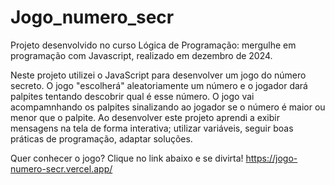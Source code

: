 # Jogo_numero_secr
Projeto desenvolvido no curso Lógica de Programação: mergulhe em programação com Javascript, realizado em dezembro de 2024.

Neste projeto utilizei o JavaScript para desenvolver um jogo do número secreto. O jogo "escolherá" aleatoriamente um número e o jogador dará palpites tentando descobrir qual é esse número. O jogo vai acompamnhando os palpites sinalizando ao jogador se o número é maior ou menor que o palpite.
Ao desenvolver este projeto aprendi a exibir mensagens na tela de forma interativa; utilizar variáveis, seguir boas práticas de programação, adaptar soluções.

Quer conhecer o jogo? Clique no link abaixo e se divirta! https://jogo-numero-secr.vercel.app/
